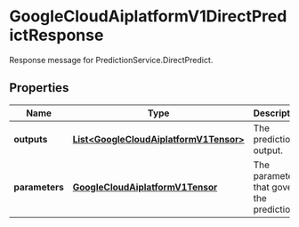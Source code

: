 

# GoogleCloudAiplatformV1DirectPredictResponse

Response message for PredictionService.DirectPredict.

## Properties

| Name | Type | Description | Notes |
|------------ | ------------- | ------------- | -------------|
|**outputs** | [**List&lt;GoogleCloudAiplatformV1Tensor&gt;**](GoogleCloudAiplatformV1Tensor.md) | The prediction output. |  [optional] |
|**parameters** | [**GoogleCloudAiplatformV1Tensor**](GoogleCloudAiplatformV1Tensor.md) | The parameters that govern the prediction. |  [optional] |




